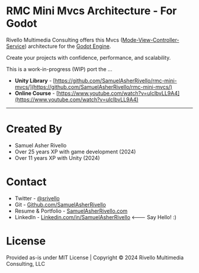 
# RMC Mini Mvcs Architecture - For Godot

Rivello Multimedia Consulting offers this Mvcs ([Mode-View-Controller-Service](https://en.wikipedia.org/wiki/Model%E2%80%93view%E2%80%93controller-service)) architecture for the  [Godot Engine](https://godotengine.org/).

Create your projects with confidence, performance, and scalability.

This is a work-in-progress (WIP) port the ...
* **Unity Library** - [https://github.com/SamuelAsherRivello/rmc-mini-mvcs/](https://github.com/SamuelAsherRivello/rmc-mini-mvcs/) 
* **Online Course** - [https://www.youtube.com/watch?v=ulclbvLL9A4](https://www.youtube.com/watch?v=ulclbvLL9A4)

-------

Created By
=============

- Samuel Asher Rivello 
- Over 25 years XP with game development (2024)
- Over 11 years XP with Unity (2024)

Contact
=============

- Twitter - <a href="https://twitter.com/srivello/">@srivello</a>
- Git - <a href="https://github.com/SamuelAsherRivello/">Github.com/SamuelAsherRivello</a>
- Resume & Portfolio - <a href="http://www.SamuelAsherRivello.com">SamuelAsherRivello.com</a>
- LinkedIn - <a href="https://Linkedin.com/in/SamuelAsherRivello">Linkedin.com/in/SamuelAsherRivello</a> <--- Say Hello! :)


License
=============

Provided as-is under MIT License | Copyright © 2024 Rivello Multimedia Consulting, LLC




